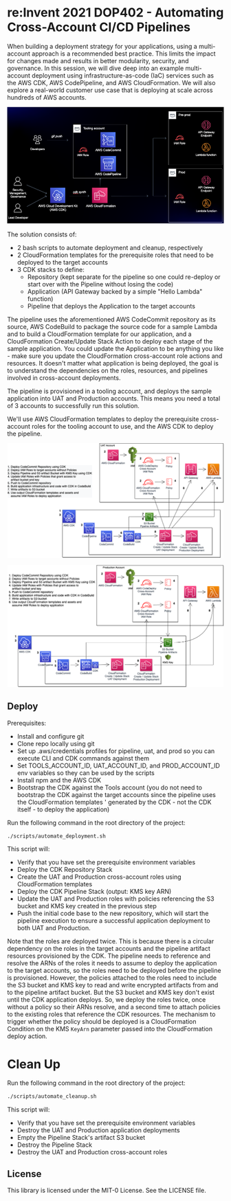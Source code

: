 # re:Invent 2021 DOP402 - Automating Cross-Account CI/CD Pipelines

When building a deployment strategy for your applications, using a multi-account approach is a recommended best practice. This limits the impact for changes made and results in better modularity, security, and governance. In this session, we will dive deep into an example multi-account deployment using infrastructure-as-code (IaC) services such as the AWS CDK, AWS CodePipeline, and AWS CloudFormation. We will also explore a real-world customer use case that is deploying at scale across hundreds of AWS accounts.

![Architecture](images/Cross-Account-Deployment-Arch.png)

The solution consists of:
- 2 bash scripts to automate deployment and cleanup, respectively
- 2 CloudFormation templates for the prerequisite roles that need to be deployed to the target accounts
- 3 CDK stacks to define:
  - Repository (kept separate for the pipeline so one could re-deploy or start over with the Pipeline without losing the code)
  - Application (API Gateway backed by a simple "Hello Lambda" function)
  - Pipeline that deploys the Application to the target accounts

The pipeline uses the aforementioned AWS CodeCommit repository as its source, AWS CodeBuild to package the source code for a sample Lambda and to build a CloudFormation template for our application, and a CloudFormation Create/Update Stack Action to deploy each stage of the sample application. You could update the Application to be anything you like - make sure you update the CloudFormation cross-account role actions and resources. It doesn't matter what application is being deployed, the goal is to understand the dependencies on the roles, resources, and pipelines involved in cross-account deployments. 

The pipeline is provisioned in a tooling account, and deploys the sample application into UAT and Production accounts. This means you need a total of 3 accounts to successfully run this solution. 

We'll use AWS CloudFormation templates to deploy the prerequisite cross-account roles for the tooling account to use, and the AWS CDK to deploy the pipeline.

![UAT Deployment Workflow](images/UAT-Deployment-Workflow.png)

![Production Deployment Workflow](images/Production-Deployment-Workflow.png)

## Deploy

Prerequisites:
- Install and configure git
- Clone repo locally using git
- Set up .aws/credentials profiles for pipeline, uat, and prod so you can execute CLI and CDK commands against them
- Set TOOLS_ACCOUNT_ID, UAT_ACCOUNT_ID, and PROD_ACCOUNT_ID env variables so they can be used by the scripts
- Install npm and the AWS CDK
- Bootstrap the CDK against the Tools account (you do not need to bootstrap the CDK against the target accounts since the pipeline uses the CloudFormation templates '
generated by the CDK - not the CDK itself - to deploy the application)

Run the following command in the root directory of the project:

```bash
./scripts/automate_deployment.sh
```

This script will:
- Verify that you have set the prerequisite environment variables
- Deploy the CDK Repository Stack
- Create the UAT and Production cross-account roles using CloudFormation templates
- Deploy the CDK Pipeline Stack (output: KMS key ARN)
- Update the UAT and Production roles with policies referencing the S3 bucket and KMS key created in the previous step
- Push the initial code base to the new repository, which will start the pipeline execution to ensure a successful application deployment to both UAT and Production. 

Note that the roles are deployed twice. This is because there is a circular dependency on the roles in the target accounts and the pipeline artifact resources provisioned by the CDK. The pipeline needs to reference and resolve the ARNs of the roles it needs to assume to deploy the application to the target accounts, so the roles need to be deployed before the
pipeline is provisioned. However, the policies attached to the roles need to include the S3 bucket and KMS key to read and write encrypted artifacts from and to the pipeline artifact bucket. But the S3 bucket and KMS key don't exist until the CDK application deploys. So, we deploy the roles twice, once without a policy so their ARNs resolve, and a second time to attach policies to the existing roles that reference the CDK resources. The mechanism to trigger whether the policy should be deployed is a CloudFormation Condition on the KMS `KeyArn` parameter passed into the CloudFormation deploy action. 

# Clean Up

Run the following command in the root directory of the project:

```bash
./scripts/automate_cleanup.sh
```

This script will:
- Verify that you have set the prerequisite environment variables
- Destroy the UAT and Production application deployments
- Empty the Pipeline Stack's artifact S3 bucket
- Destroy the Pipeline Stack
- Destroy the UAT and Production cross-account roles


## License

This library is licensed under the MIT-0 License. See the LICENSE file.
